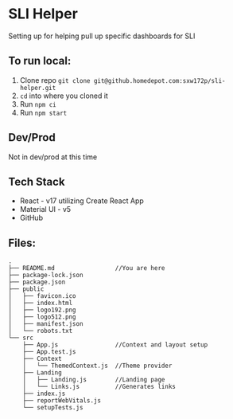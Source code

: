 # SLI Helper
Setting up for helping pull up specific dashboards for SLI

## To run local:

1. Clone repo `git clone git@github.homedepot.com:sxw172p/sli-helper.git`
2. `cd` into where you cloned it
3. Run `npm ci`
4. Run `npm start`

## Dev/Prod
Not in dev/prod at this time

## Tech Stack
- React - v17 utilizing Create React App
- Material UI - v5
- GitHub

## Files:

```
.
├── README.md                 //You are here
├── package-lock.json
├── package.json
├── public
│   ├── favicon.ico
│   ├── index.html
│   ├── logo192.png
│   ├── logo512.png
│   ├── manifest.json
│   └── robots.txt
└── src
    ├── App.js                //Context and layout setup
    ├── App.test.js
    ├── Context
    │   └── ThemedContext.js  //Theme provider
    ├── Landing
    │   ├── Landing.js        //Landing page
    │   └── Links.js          //Generates links
    ├── index.js
    ├── reportWebVitals.js
    └── setupTests.js
```